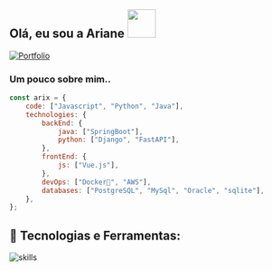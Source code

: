 <h2>Olá, eu sou a Ariane   <img src="https://i.giphy.com/media/v1.Y2lkPTc5MGI3NjExemhrYjFwajdqZDB3cGk2NWhkdDFsMTltaWR0eXR2OThtZ2lkbGFocSZlcD12MV9pbnRlcm5hbF9naWZfYnlfaWQmY3Q9cw/117ORQMEllJaU0/giphy.gif" width="50"></h2>
<a href="https://ariane-sousa.github.io/redesign-portfolio/projects" target="_blank">
  <img src="https://img.shields.io/badge/Portfolio-0077B5?style=for-the-badge&logo=internet-explorer&logoColor=white" alt="Portfolio">
</a>

### Um pouco sobre mim..

```javascript
const arix = {
    code: ["Javascript", "Python", "Java"],
    technologies: {
        backEnd: {
            java: ["SpringBoot"],
            python: ["Django", "FastAPI"],
        },
        frontEnd: {
            js: ["Vue.js"],
        },
        devOps: ["Docker🐳", "AWS"],
        databases: ["PostgreSQL", "MySql", "Oracle", "sqlite"],
    },
};
```
## 🔧 Tecnologias e Ferramentas:

![skills](https://skillicons.dev/icons?i=html,css,js,vue,mysql,postgres,py,django,fastapi,java,spring,docker,figma,linux,vscode&theme=light)
